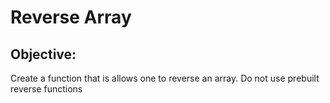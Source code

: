 # Reverse Array
## Objective: 
Create a function that is allows one to reverse an array. 
Do not use prebuilt reverse functions

